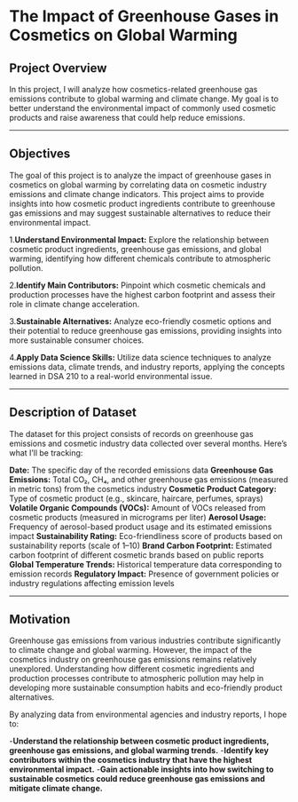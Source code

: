 # The Impact of Greenhouse Gases in Cosmetics on Global Warming

## Project Overview
In this project, I will analyze how cosmetics-related greenhouse gas emissions contribute to global warming and climate change. My goal is to better understand the environmental impact of commonly used cosmetic products and raise awareness that could help reduce emissions.

---

## Objectives
The goal of this project is to analyze the impact of greenhouse gases in cosmetics on global warming by correlating data on cosmetic industry emissions and climate change indicators. This project aims to provide insights into how cosmetic product ingredients contribute to greenhouse gas emissions and may suggest sustainable alternatives to reduce their environmental impact.

1.**Understand Environmental Impact:**
Explore the relationship between cosmetic product ingredients, greenhouse gas emissions, and global warming, identifying how different chemicals contribute to atmospheric pollution.

2.**Identify Main Contributors:**
Pinpoint which cosmetic chemicals and production processes have the highest carbon footprint and assess their role in climate change acceleration.

3.**Sustainable Alternatives:**
Analyze eco-friendly cosmetic options and their potential to reduce greenhouse gas emissions, providing insights into more sustainable consumer choices.

4.**Apply Data Science Skills:**
Utilize data science techniques to analyze emissions data, climate trends, and industry reports, applying the concepts learned in DSA 210 to a real-world environmental issue.

---

## **Description of Dataset**
The dataset for this project consists of records on greenhouse gas emissions and cosmetic industry data collected over several months. Here’s what I’ll be tracking:

**Date:** 
The specific day of the recorded emissions data
**Greenhouse Gas Emissions:** 
Total CO₂, CH₄, and other greenhouse gas emissions (measured in metric tons) from the cosmetics industry
**Cosmetic Product Category:** 
Type of cosmetic product (e.g., skincare, haircare, perfumes, sprays)
**Volatile Organic Compounds (VOCs):** 
Amount of VOCs released from cosmetic products (measured in micrograms per liter)
**Aerosol Usage:** 
Frequency of aerosol-based product usage and its estimated emissions impact
**Sustainability Rating:** 
Eco-friendliness score of products based on sustainability reports (scale of 1–10)
**Brand Carbon Footprint:** 
Estimated carbon footprint of different cosmetic brands based on public reports
**Global Temperature Trends:** 
Historical temperature data corresponding to emission records
**Regulatory Impact:** 
Presence of government policies or industry regulations affecting emission levels

---

## **Motivation**

Greenhouse gas emissions from various industries contribute significantly to climate change and global warming. However, the impact of the cosmetics industry on greenhouse gas emissions remains relatively unexplored. Understanding how different cosmetic ingredients and production processes contribute to atmospheric pollution may help in developing more sustainable consumption habits and eco-friendly product alternatives.

By analyzing data from environmental agencies and industry reports, I hope to:

-**Understand the relationship between cosmetic product ingredients, greenhouse gas emissions, and global warming trends.**
-**Identify key contributors within the cosmetics industry that have the highest environmental impact.**
-**Gain actionable insights into how switching to sustainable cosmetics could reduce greenhouse gas emissions and mitigate climate change.**

